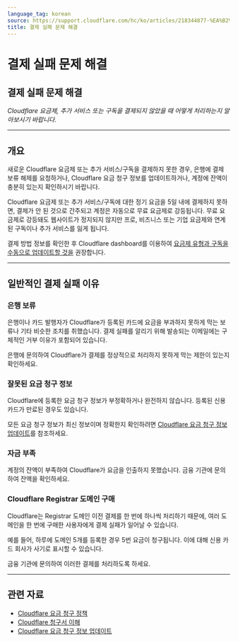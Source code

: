 ```yaml
---
language_tag: korean
source: https://support.cloudflare.com/hc/ko/articles/218344877-%EA%B2%B0%EC%A0%9C-%EC%8B%A4%ED%8C%A8-%EB%AC%B8%EC%A0%9C-%ED%95%B4%EA%B2%B0
title: 결제 실패 문제 해결
---
```


# 결제 실패 문제 해결

## 결제 실패 문제 해결

_Cloudflare 요금제, 추가 서비스 또는 구독을 결제되지 않았을 때 어떻게 처리하는지 알아보시기 바랍니다._

___

## 개요

새로운 Cloudflare 요금제 또는 추가 서비스/구독을 결제하지 못한 경우, 은행에 결제 보류 해제를 요청하거나, Cloudflare 요금 청구 정보를 업데이트하거나, 계정에 잔액이 충분히 있는지 확인하시기 바랍니다.

Cloudflare 요금제 또는 추가 서비스/구독에 대한 정기 요금을 5일 내에 결제하지 못하면, 결제가 안 된 것으로 간주되고 계정은 자동으로 무료 요금제로 강등됩니다. 무료 요금제로 강등돼도 웹사이트가 정지되지 않지만 프로, 비즈니스 또는 기업 요금제와 연계된 구독이나 추가 서비스를 잃게 됩니다.

결제 방법 정보를 확인한 후 Cloudflare dashboard를 이용하여 [요금제 유형과 구독을 수동으로 업데이트할 것을](https://support.cloudflare.com/hc/ko/articles/360033922371) 권장합니다.

___

## 일반적인 결제 실패 이유

### 은행 보류

은행이나 카드 발행자가 Cloudflare가 등록된 카드에 요금을 부과하지 못하게 막는 보류나 기타 비슷한 조치를 취했습니다. 결제 실패를 알리기 위해 발송되는 이메일에는 구체적인 거부 이유가 포함되어 있습니다.

은행에 문의하여 Cloudflare가 결제를 정상적으로 처리하지 못하게 막는 제한이 있는지 확인하세요.

### 잘못된 요금 청구 정보

Cloudflare에 등록한 요금 청구 정보가 부정확하거나 완전하지 않습니다. 등록된 신용 카드가 만료된 경우도 있습니다.

모든 요금 청구 정보가 최신 정보이며 정확한지 확인하려면 [Cloudflare 요금 청구 정보 업데이트](https://support.cloudflare.com/hc/ko/articles/200170236-How-do-I-update-my-billing-information-)를 참조하세요.

### 자금 부족

계정의 잔액이 부족하여 Cloudflare가 요금을 인출하지 못했습니다. 금융 기관에 문의하여 잔액을 확인하세요.

### Cloudflare Registrar 도메인 구매

Cloudflare는 Registrar 도메인 이전 결제를 한 번에 하나씩 처리하기 때문에, 여러 도메인을 한 번에 구매한 사용자에게 결제 실패가 일어날 수 있습니다.

예를 들어, 하루에 도메인 5개를 등록한 경우 5번 요금이 청구됩니다. 이에 대해 신용 카드 회사가 사기로 표시할 수 있습니다.

금융 기관에 문의하여 이러한 결제를 처리하도록 하세요.

___

## 관련 자료

-   [Cloudflare 요금 청구 정책](https://support.cloudflare.com/hc/ko/articles/200170286)
-   [Cloudflare 청구서 이해](https://support.cloudflare.com/hc/ko/articles/205610698)
-   [Cloudflare 요금 청구 정보 업데이트](https://support.cloudflare.com/hc/ko/articles/200170236)
